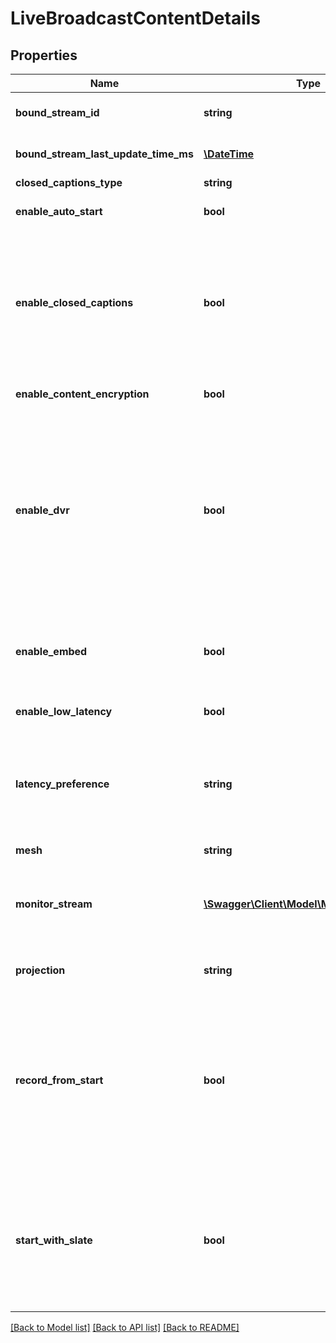 # LiveBroadcastContentDetails

## Properties
Name | Type | Description | Notes
------------ | ------------- | ------------- | -------------
**bound_stream_id** | **string** | This value uniquely identifies the live stream bound to the broadcast. | [optional] 
**bound_stream_last_update_time_ms** | [**\DateTime**](\DateTime.md) | The date and time that the live stream referenced by boundStreamId was last updated. | [optional] 
**closed_captions_type** | **string** |  | [optional] 
**enable_auto_start** | **bool** | This setting indicates whether auto start is enabled for this broadcast. | [optional] 
**enable_closed_captions** | **bool** | This setting indicates whether HTTP POST closed captioning is enabled for this broadcast. The ingestion URL of the closed captions is returned through the liveStreams API. This is mutually exclusive with using the closed_captions_type property, and is equivalent to setting closed_captions_type to CLOSED_CAPTIONS_HTTP_POST. | [optional] 
**enable_content_encryption** | **bool** | This setting indicates whether YouTube should enable content encryption for the broadcast. | [optional] 
**enable_dvr** | **bool** | This setting determines whether viewers can access DVR controls while watching the video. DVR controls enable the viewer to control the video playback experience by pausing, rewinding, or fast forwarding content. The default value for this property is true.    Important: You must set the value to true and also set the enableArchive property&#39;s value to true if you want to make playback available immediately after the broadcast ends. | [optional] 
**enable_embed** | **bool** | This setting indicates whether the broadcast video can be played in an embedded player. If you choose to archive the video (using the enableArchive property), this setting will also apply to the archived video. | [optional] 
**enable_low_latency** | **bool** | Indicates whether this broadcast has low latency enabled. | [optional] 
**latency_preference** | **string** | If both this and enable_low_latency are set, they must match. LATENCY_NORMAL should match enable_low_latency&#x3D;false LATENCY_LOW should match enable_low_latency&#x3D;true LATENCY_ULTRA_LOW should have enable_low_latency omitted. | [optional] 
**mesh** | **string** |  | [optional] 
**monitor_stream** | [**\Swagger\Client\Model\MonitorStreamInfo**](MonitorStreamInfo.md) | The monitorStream object contains information about the monitor stream, which the broadcaster can use to review the event content before the broadcast stream is shown publicly. | [optional] 
**projection** | **string** | The projection format of this broadcast. This defaults to rectangular. | [optional] 
**record_from_start** | **bool** | Automatically start recording after the event goes live. The default value for this property is true.    Important: You must also set the enableDvr property&#39;s value to true if you want the playback to be available immediately after the broadcast ends. If you set this property&#39;s value to true but do not also set the enableDvr property to true, there may be a delay of around one day before the archived video will be available for playback. | [optional] 
**start_with_slate** | **bool** | This setting indicates whether the broadcast should automatically begin with an in-stream slate when you update the broadcast&#39;s status to live. After updating the status, you then need to send a liveCuepoints.insert request that sets the cuepoint&#39;s eventState to end to remove the in-stream slate and make your broadcast stream visible to viewers. | [optional] 

[[Back to Model list]](../README.md#documentation-for-models) [[Back to API list]](../README.md#documentation-for-api-endpoints) [[Back to README]](../README.md)


